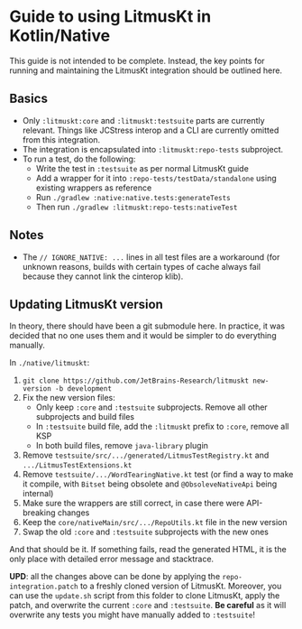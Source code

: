 # Guide to using LitmusKt in Kotlin/Native

This guide is not intended to be complete. Instead, the key points for running and maintaining the LitmusKt integration should be outlined here.

## Basics

* Only `:litmuskt:core` and `:litmuskt:testsuite` parts are currently relevant. Things like JCStress interop and a CLI are currently omitted from this integration.
* The integration is encapsulated into `:litmuskt:repo-tests` subproject.
* To run a test, do the following:
    * Write the test in `:testsuite` as per normal LitmusKt guide
    * Add a wrapper for it into `:repo-tests/testData/standalone` using existing wrappers as reference
    * Run `./gradlew :native:native.tests:generateTests`
    * Then run `./gradlew :litmuskt:repo-tests:nativeTest`
  
## Notes

* The `// IGNORE_NATIVE: ...` lines in all test files are a workaround (for unknown reasons, builds with certain types of cache always fail because they cannot link the cinterop klib).

## Updating LitmusKt version

In theory, there should have been a git submodule here. In practice, it was decided that no one uses them and it would be simpler to do everything manually.

In `./native/litmuskt`:

1. `git clone https://github.com/JetBrains-Research/litmuskt new-version -b development`
1. Fix the new version files:
    * Only keep `:core` and `:testsuite` subprojects. Remove all other subprojects and build files
    * In `:testsuite` build file, add the `:litmuskt` prefix to `:core`, remove all KSP 
    * In both build files, remove `java-library` plugin
1. Remove `testsuite/src/.../generated/LitmusTestRegistry.kt` and `.../LitmusTestExtensions.kt`
1. Remove `testsuite/.../WordTearingNative.kt` test (or find a way to make it compile, with `Bitset` being obsolete and `@ObsoleveNativeApi` being internal)
1. Make sure the wrappers are still correct, in case there were API-breaking changes
1. Keep the `core/nativeMain/src/.../RepoUtils.kt` file in the new version
1. Swap the old `:core` and `:testsuite` subprojects with the new ones

And that should be it. If something fails, read the generated HTML, it is the only place with detailed error message and stacktrace.

**UPD**: all the changes above can be done by applying the `repo-integration.patch` to a freshly cloned version of LitmusKt. Moreover, you can use the `update.sh` script from this folder to clone LitmusKt, apply the patch, and overwrite the current `:core` and `:testsuite`. **Be careful** as it will overwrite any tests you might have manually added to `:testsuite`!
